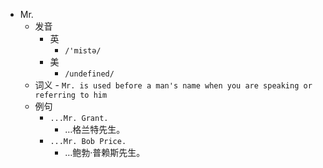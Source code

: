 - Mr.
  - 发音
    - 英
      - `/'mistə/`
    - 美
      - `/undefined/`
  - 词义
        - `Mr. is used before a man's name when you are speaking or referring to him`
  - 例句
    - `...Mr. Grant.`
      - …格兰特先生。
    - `...Mr. Bob Price.`
      - …鲍勃·普赖斯先生。

